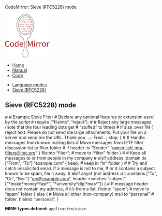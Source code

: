 CodeMirror: Sieve (RFC5228) mode

[<img src="../../doc/logo.png" id="logo" />](http://codemirror.net)

-   [Home](../../index.html)
-   [Manual](../../doc/manual.html)
-   [Code](https://github.com/marijnh/codemirror)

<!-- -->

-   [Language modes](../index.html)
-   <a href="#" class="active">Sieve (RFC5228)</a>

Sieve (RFC5228) mode
--------------------

\# \# Example Sieve Filter \# Declare any optional features or extension used by the script \# require \[“fileinto”, “reject”\]; \# \# Reject any large messages (note that the four leading dots get \# “stuffed” to three) \# if size :over 1M { reject text: Please do not send me large attachments. Put your file on a server and send me the URL. Thank you. …. Fred . ; stop; } \# \# Handle messages from known mailing lists \# Move messages from IETF filter discussion list to filter folder \# if header :is “Sender” “owner-ietf-mta-filters@imc.org” { fileinto “filter”; \# move to “filter” folder } \# \# Keep all messages to or from people in my company \# elsif address :domain :is \[“From”, “To”\] “example.com” { keep; \# keep in “In” folder } \# \# Try and catch unsolicited email. If a message is not to me, \# or it contains a subject known to be spam, file it away. \# elsif anyof (not address :all :contains \[“To”, “Cc”, “Bcc”\] “me@example.com”, header :matches “subject” \[“\*make\*money\*fast\*”, “\*university\*dipl\*mas\*”\]) { \# If message header does not contain my address, \# it’s from a list. fileinto “spam”; \# move to “spam” folder } else { \# Move all other (non-company) mail to “personal” \# folder. fileinto “personal”; }

**MIME types defined:** `application/sieve`.
